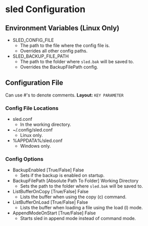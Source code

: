 # sled Configuration

## Environment Variables (Linux Only)
* SLED_CONFIG_FILE
   * The path to the file where the config file is. 
   * Overrides all other config paths.
* SLED_BACKUP_FILE_PATH
   * The path to the folder where `sled.bak` will be saved to.
   * Overrides the BackupFilePath config.

## Configuration File
Can use #'s to denote comments.
**Layout:** `KEY PARAMETER`

### Config File Locations
* sled.conf
  * In the working directory.
* ~/.config/sled.conf
  * Linux only.
* %APPDATA%/sled.conf
  * Windows only.

### Config Options
* BackupEnabled [True/False] False
  * Sets if the backup is enabled on startup.
* BackupFilePath [Absolute Path To Folder] Working Directory
  * Sets the path to the folder where `sled.bak` will be saved to.
* ListBufferOnCopy [True/False] False
  * Lists the buffer when using the copy (c) command.
* ListBufferOnLoad [True/False] False
  * Lists the buffer when loading a file using the load (l) mode.
* AppendModeOnStart [True/False] False
  * Starts sled in append mode instead of command mode.